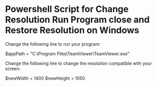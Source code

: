 # Powershell Script for Change Resolution Run Program close and Restore Resolution on Windows
Change the following line to run your program:

$appPath = "C:\Program Files\TeamViewer\TeamViewer.exe"

Change the following line to change the resolution compatible with your screen:

$newWidth = 1400
$newHeight = 1050
